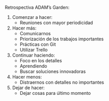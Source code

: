 Retrospectiva ADAM’s Garden: 
1.	Comenzar a hacer: 
    - Reuniones con mayor periodicidad
2.	Hacer más:
    - Comunicarnos
    - Priorización de los trabajos importantes
    - Prácticas con Git
    - Utilizar Trello 
3.	Continuar haciendo:
    - Foco en los detalles
    - Aprendiendo 
    - Buscar soluciones innovadoras 
4.	Hacer menos:
    - Distraernos con detalles no importantes
5.	Dejar de hacer:
    - Dejar cosas para último momento
